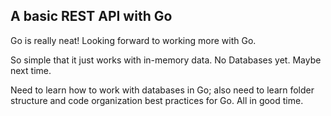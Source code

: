 ## A basic REST API with Go

Go is really neat! Looking forward to working more with Go.

So simple that it just works with in-memory data. No Databases yet. Maybe next time.

Need to learn how to work with databases in Go; also need to learn folder structure and code organization best practices for Go. All in good time.
